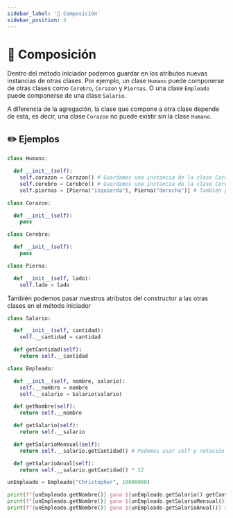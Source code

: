 ```yaml
---
sidebar_label: '🧁 Composición'
sidebar_position: 3
---
```


# 🧁 Composición

Dentro del método iniciador podemos guardar en los atributos nuevas instancias de otras clases. Por ejemplo, un clase `Humano` puede componerse de otras clases como `Cerebro`, `Corazon` y `Piernas`. O una clase `Empleado` puede componerse de una clase `Salario`.

A diferencia de la agregación, la clase que compone a otra clase depende de esta, es decir, una clase `Corazon` no puede existir sin la clase `Humano`.

## ✏️ Ejemplos

```python title="Ejemplo de una clase Humano con composición"
class Humano:

  def __init__(self):
    self.corazon = Corazon() # Guardamos una instancia de la clase Corazon en el atributo corazon
    self.cerebro = Cerebro() # Guardamos una instancia de la clase Cerebro en el atributo cerebro
    self.piernas = [Pierna("izquierda"), Pierna("derecha")] # También podemos guardar instancias en una lista

class Corazon:

  def __init__(self):
    pass

class Cerebro:

  def __init__(self):
    pass

class Pierna:

  def __init__(self, lado):
    self.lado = lado
```

También podemos pasar nuestros atributos del constructor a las otras clases en el método iniciador

```python title="Ejemplo de una clase Empleado con composición"
class Salario:

  def __init__(self, cantidad):
    self.__cantidad = cantidad

  def getCantidad(self):
    return self.__cantidad

class Empleado:

  def __init__(self, nombre, salario):
    self.__nombre = nombre
    self.__salario = Salario(salario)

  def getNombre(self):
    return self.__nombre

  def getSalario(self):
    return self.__salario

  def getSalarioMensual(self):
    return self.__salario.getCantidad() # Podemos usar self y notación punto para acceder a los métodos de la clase compuesta

  def getSalarioAnual(self):
    return self.__salario.getCantidad() * 12

unEmpleado = Empleado("Christopher", 10000000)

print(f"{unEmpleado.getNombre()} gana ${unEmpleado.getSalario().getCantidad()} al mes") # Obtenemos el salario con el método de Salario
print(f"{unEmpleado.getNombre()} gana ${unEmpleado.getSalarioMensual()} al mes") # Obtenemos el salario con el método de Empleado
print(f"{unEmpleado.getNombre()} gana ${unEmpleado.getSalarioAnual()} al año")
```
